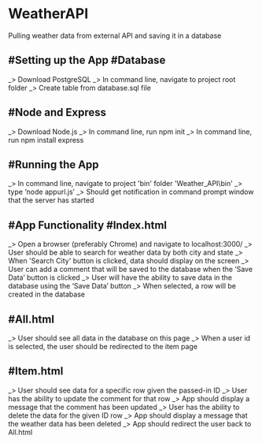 # WeatherAPI
Pulling weather data from external API and saving it in a database

#Setting up the App
#Database
---------
_> Download PostgreSQL
_> In command line, navigate to project root folder
_> Create table from database.sql file
	
#Node and Express
-----------------
_> Download Node.js
_> In command line, run npm init
_> In command line, run npm install express

#Running the App
----------------
_> In command line, navigate to project 'bin' folder 'Weather_API\bin'
_> type ‘node appurl.js’
_> Should get notification in command prompt window that the server has started

#App Functionality
#Index.html
-----------
_> Open a browser (preferably Chrome) and navigate to localhost:3000/
_> User should be able to search for weather data by both city and state
_> When 'Search City' button is clicked, data should display on the screen
_> User can add a comment that will be saved to the database when the ‘Save Data’ button is clicked
_> User will have the ability to save data in the database using the ‘Save Data’ button
	_> When selected, a row will be created in the database

#All.html
---------
_> User should see all data in the database on this page
_> When a user id is selected, the user should be redirected to the item page

#Item.html
----------
_> User should see data for a specific row given the passed-in ID
_> User has the ability to update the comment for that row
	_> App should display a message that the comment has been updated
_> User has the ability to delete the data for the given ID row
	_> App should display a message that the weather data has been deleted
	_> App should redirect the user back to All.html
